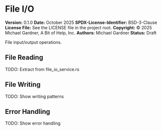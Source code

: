 # File I/O

**Version:** 0.1.0
**Date:** October 2025
**SPDX-License-Identifier:** BSD-3-Clause
**License File:** See the LICENSE file in the project root.
**Copyright:** © 2025 Michael Gardner, A Bit of Help, Inc.
**Authors:** Michael Gardner
**Status:** Draft

File input/output operations.

## File Reading

TODO: Extract from file_io_service.rs

## File Writing

TODO: Show writing patterns

## Error Handling

TODO: Show error handling
